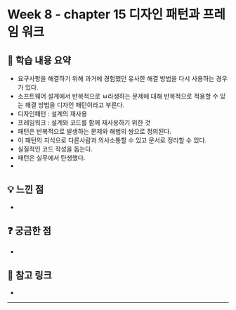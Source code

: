 # Week 8 - chapter 15 디자인 패턴과 프레임 워크

## 📌 학습 내용 요약
- 요구사항을 해결하기 위해 과거에 경험했던 유사한 해결 방법을 다시 사용하는 경우가 있다.
- 소프트웨어 설계에서 반복적으로 ㅂ라생하는 문제에 대해 반복적으로 적용할 수 있는 해결 방법을 디자인 패턴이라고 부른다.
- 디자인패턴 : 설계의 재사용
- 프레임워크 : 설계와 코드를 함께 재사용하기 위한 것
- 패턴은 반복적으로 발생하는 문제와 해법의 쌍으로 정의된다.
- 이 패턴의 지식으로 다른사람과 의사소통할 수 있고 문서로 정리할 수 있다.
- 실질적인 코드 작성을 돕는다.
- 패턴은 실무에서 탄생했다.
- 

## 💡 느낀 점
- 

## ❓ 궁금한 점
- 

## 🔗 참고 링크
- 
****
